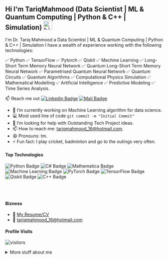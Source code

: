 ## Hi I'm TariqMahmood (Data Scientist | ML & Quantum Computing | Python & C++ | Simulation) <img src="https://user-images.githubusercontent.com/1303154/88677602-1635ba80-d120-11ea-84d8-d263ba5fc3c0.gif" width="28px" alt="hi">

I'm Dr. Tariq Mahmood a Data Scientist | ML & Quantum Computing | Python & C++ | Simulation I have a wealth of experience working with the following technologies:

✅ Python
✅ TensorFlow
✅ Pytorch
✅ Qiskit
✅ Machine Learning
✅ Long-Short Term Memory Neural Network
✅ Quantum Long-Short Term Memory Neural Network
✅ Parametrised Quantum Neural Network
✅ Quantum Circuits
✅ Quantum Algorithms
✅ Computational Physics Simulation
✅ Mathematical Modelling
✅ Artificial Intelligence
✅ Predictive Modeling
✅ Time Series Analysis.

:mailbox: Reach me out
 [![Linkedin Badge](https://img.shields.io/badge/-tariqmahmood-0e76a8?style=flat&labelColor=0e76a8&logo=linkedin&logoColor=white)](https://www.linkedin.com/in/tariq-mahmood-53a9a429/) [![Mail Badge](https://img.shields.io/badge/-tariqmahmood-c0392b?style=flat&labelColor=c0392b&logo=gmail&logoColor=white)](mailto:tariqmahmood_16@hotmail.com)

<!-- TODO: Add last video link -->

- 🔭 I’m currently working on Machine Learning algorithm for data science.
- :computer: Most used line of code `git commit -m "Initial Commit"`
- 🤔 I’m looking for help with Outstanding Tech Project ideas.
- 📫 How to reach me: tariqmahmood_16@hotmail.com.
- 😄 Pronouns: tm.
- ⚡ Fun fact: I play cricket, badminton and go to the outings very often.

#### Top Technologies

<!-- TODO: Make technologies links takes you to repositories -->


 ![Python Badge](https://img.shields.io/badge/Python-3776AB?style=for-the-badge&logo=python&logoColor=white)
 <img src="https://img.shields.io/badge/C%23-239120?style=for-the-badge&logo=csharp&logoColor=white" alt="C# Badge">
<img src="https://img.shields.io/badge/Mathematica-DD1100?style=for-the-badge&logo=mathematica&logoColor=white" alt="Mathematica Badge">
<img src="https://img.shields.io/badge/Machine%20Learning-FF6F00?style=for-the-badge&logo=python&logoColor=white" alt="Machine Learning Badge">
<img src="https://img.shields.io/badge/PyTorch-EE4C2C?style=for-the-badge&logo=pytorch&logoColor=white" alt="PyTorch Badge">
<img src="https://img.shields.io/badge/TensorFlow-FF6F00?style=for-the-badge&logo=tensorflow&logoColor=white" alt="TensorFlow Badge">
<img src="https://img.shields.io/badge/Qiskit-3D50FF?style=for-the-badge&logo=qiskit&logoColor=white" alt="Qiskit Badge">
<img src="https://img.shields.io/badge/C%2B%2B-00599C?style=for-the-badge&logo=c%2B%2B&logoColor=white" alt="C++ Badge">


<br />
<br />

#### Bizness
- :paperclip: [My Resume/CV](https://github.com/TariqMahmood1352/TariqMahmood/blob/main/Tariq%20Mahmood-CV.pdf)
- :email: tariqmahmood_16@hotmail.com


#### Profile Visits 

![visitors](https://visitor-badge.glitch.me/badge?page_id=TariqMahmood1352.TariqMahmood1352)

<details>
<summary>
  More stuff about me
</summary>

<br >

I have expertise in Python, TensorFlow, PyTorch, Qiskit, and machine learning, including Long-Short Term Memory (LSTM) neural networks and Quantum Long-Short Term Memory (QLSTM) neural networks. My skills also encompass Parametrized Quantum Neural Networks, quantum circuits, quantum algorithms, computational physics simulation, mathematical modeling, and artificial intelligence. Additionally, I am proficient in predictive modeling and time series analysis.


#### Github Stats

![Tariqmahmood's github stats](https://github-readme-stats.vercel.app/api?username=TariqMahmood1352&show_icons=true&theme=tokyonight&count_private=true)

</details>
